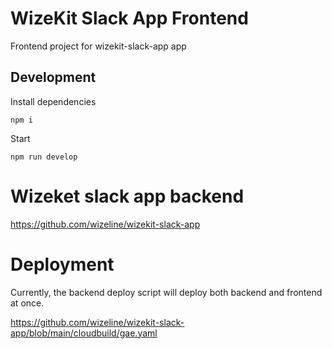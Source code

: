 # WizeKit Slack App Frontend

Frontend project for wizekit-slack-app app


## Development

Install dependencies

```
npm i
```

Start
```
npm run develop
```

# Wizeket slack app backend

https://github.com/wizeline/wizekit-slack-app

# Deployment

Currently, the backend deploy script will deploy both backend and frontend at once.

https://github.com/wizeline/wizekit-slack-app/blob/main/cloudbuild/gae.yaml
